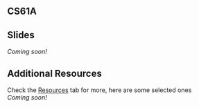 ## CS61A 
## Slides
_Coming soon!_ 

## Additional Resources
Check the [Resources](https://cs61a.org/resources.html) tab for more, here are some selected ones  
_Coming soon!_ 
